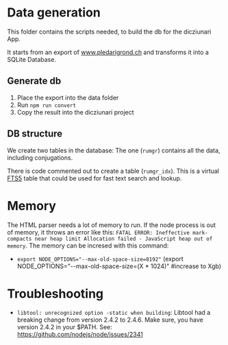 # Data generation

This folder contains the scripts needed, to build the db for the dicziunari App.

It starts from an export of www.pledarigrond.ch and transforms it into a SQLite Database.

## Generate db

1. Place the export into the data folder
2. Run `npm run convert`
3. Copy the result into the dicziunari project

## DB structure

We create two tables in the database: The one (`rumgr`) contains all the data, including conjugations.

There is code commented out to create a table (`rumgr_idx`). This is a virtual [FTS5](https://www.sqlite.org/fts5.html) table that could be used for fast text search and lookup.

# Memory

The HTML parser needs a lot of memory to run. If the node process is out of memory, it throws an error like this: `FATAL ERROR: Ineffective mark-compacts near heap limit Allocation failed - JavaScript heap out of memory`. The memory can be incresed with this command:

- `export NODE_OPTIONS="--max-old-space-size=8192"` (export NODE_OPTIONS="--max-old-space-size=(X \* 1024)" #increase to Xgb)


# Troubleshooting
- `libtool: unrecognized option -static when building`: Libtool had a breaking change from version 2.4.2 to 2.4.6. Make sure, you have version 2.4.2 in your $PATH. See: https://github.com/nodejs/node/issues/2341 
